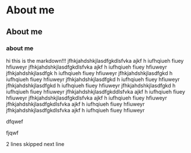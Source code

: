 # About me
## About me
### about me

hi this is the markdown!!!
jfhkjahdshkjlasdfgkdlsfvka ajkf h iufhqiueh  fiuey hfiuweyr jfhkjahdshkjlasdfgkdlsfvka ajkf h iufhqiueh  fiuey hfiuweyr jfhkjahdshkjlasdfgk h iufhqiueh  fiuey hfiuweyr jfhkjahdshkjlasdfgkd h iufhqiueh  fiuey hfiuweyr jfhkjahdshkjlasdfgkd h iufhqiueh  fiuey hfiuweyr jfhkjahdshkjlasdfgkd h iufhqiueh  fiuey hfiuweyr jfhkjahdshkjlasdfgkd h iufhqiueh  fiuey hfiuweyr jfhkjahdshkjlasdfgkddlsfvka ajkf h iufhqiueh  fiuey hfiuweyr jfhkjahdshkjlasdfgkdlsfvka ajkf h iufhqiueh  fiuey hfiuweyr jfhkjahdshkjlasdfgkdlsfvka ajkf h iufhqiueh  fiuey hfiuweyr jfhkjahdshkjlasdfgkdlsfvka ajkf h iufhqiueh  fiuey hfiuweyr 

dfqwef

fjqwf


2 lines skipped
next line
